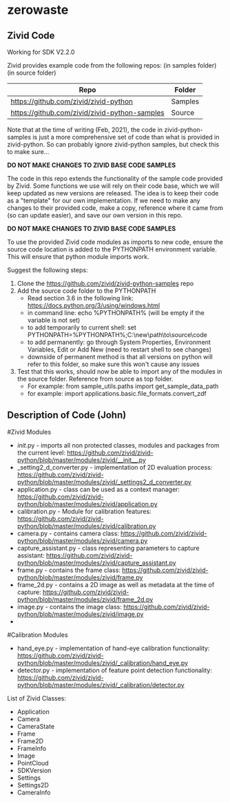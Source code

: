 # zerowaste

## Zivid Code

Working for SDK V2.2.0

Zivid provides example code from the following repos:
(in samples folder)
(in source folder)

| Repo      | Folder |
| ----------- | ----------- |
| https://github.com/zivid/zivid-python      | Samples       |
| https://github.com/zivid/zivid-python-samples   | Source        |

Note that at the time of writing (Feb, 2021), the code in zivid-python-samples is just a more comprehensive set of code than what is provided in zivid-python. So can probably ignore zivid-python samples, but check this to make sure...

**DO NOT MAKE CHANGES TO ZIVID BASE CODE SAMPLES**

The code in this repo extends the functionality of the sample code provided by Zivid. Some functions we use will rely on their code base, which we will keep updated as new versions are released. The idea is to keep their code as a "template" for our own implementation. If we need to make any changes to their provided code, make a copy, reference where it came from (so can update easier), and save our own version in this repo.

**DO NOT MAKE CHANGES TO ZIVID BASE CODE SAMPLES**

To use the provided Zivid code modules as imports to new code, ensure the source code location is added to the PYTHONPATH environment variable. This will ensure that python module imports work.

Suggest the following steps:
1. Clone the https://github.com/zivid/zivid-python-samples repo
2. Add the source code folder to the PYTHONPATH
    * Read section 3.6 in the following link: https://docs.python.org/3/using/windows.html
    * in command line: echo %PYTHONPATH% (will be empty if the variable is not set)
    * to add temporarily to current shell: set PYTHONPATH=%PYTHONPATH%;C:\new\path\to\source\code
    * to add permanently: go through System Properties, Environment Variables, Edit or Add New (need to restart shell to see changes)
    * downside of permanent method is that all versions on python will refer to this folder, so make sure this won't cause any issues
3. Test that this works, should now be able to import any of the modules in the source folder. Reference from source as top folder.
   * For example: from sample_utils.paths import get_sample_data_path
   * for example: import applications.basic.file_formats.convert_zdf

## Description of Code (John)

#Zivid Modules
   - _init_.py - imports all non protected classes, modules and packages from the current level: https://github.com/zivid/zivid-python/blob/master/modules/zivid/__init__.py
   - _setting2_d_converter.py - implementation of 2D evaluation process: https://github.com/zivid/zivid-python/blob/master/modules/zivid/_settings2_d_converter.py
   - application.py - class can be used as a context manager: https://github.com/zivid/zivid-python/blob/master/modules/zivid/application.py
   - calibration.py - Module for calibration features: https://github.com/zivid/zivid-python/blob/master/modules/zivid/calibration.py
   - camera.py - contains camera class: https://github.com/zivid/zivid-python/blob/master/modules/zivid/camera.py
   - capture_assistant.py - class representing parameters to capture assistant: https://github.com/zivid/zivid-python/blob/master/modules/zivid/capture_assistant.py
   - frame.py - contains the frame class: https://github.com/zivid/zivid-python/blob/master/modules/zivid/frame.py
   - frame_2d.py - contains a 2D image as well as metadata at the time of capture: https://github.com/zivid/zivid-python/blob/master/modules/zivid/frame_2d.py
   - image.py - contains the image class:  https://github.com/zivid/zivid-python/blob/master/modules/zivid/image.py
   - 

#Calibration Modules
   - hand_eye.py - implementation of hand-eye calibration functionality: https://github.com/zivid/zivid-python/blob/master/modules/zivid/_calibration/hand_eye.py
   - detector.py - implementation of feature point detection functionality: https://github.com/zivid/zivid-python/blob/master/modules/zivid/_calibration/detector.py


List of Zivid Classes:
   - Application
   - Camera
   - CameraState
   - Frame
   - Frame2D
   - FrameInfo
   - Image
   - PointCloud
   - SDKVersion
   - Settings
   - Settings2D
   - CameraInfo
